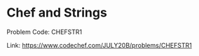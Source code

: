 # Chef and Strings

Problem Code: CHEFSTR1

Link: https://www.codechef.com/JULY20B/problems/CHEFSTR1
